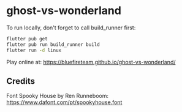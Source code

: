 # ghost-vs-wonderland

To run locally, don't forget to call build_runner first:

```bash
flutter pub get
flutter pub run build_runner build
flutter run -d linux
```

Play online at: https://bluefireteam.github.io/ghost-vs-wonderland/

## Credits

Font Spooky House by Ren Runneboom: https://www.dafont.com/pt/spookyhouse.font

